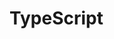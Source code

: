 <!--
 * @Author: your name
 * @Date: 2021-07-10 06:12:55
 * @LastEditTime: 2021-07-10 06:12:56
 * @LastEditors: Please set LastEditors
 * @Description: In User Settings Edit
 * @FilePath: \notes\study notes\Typescript\Ts.md
-->

# TypeScript
